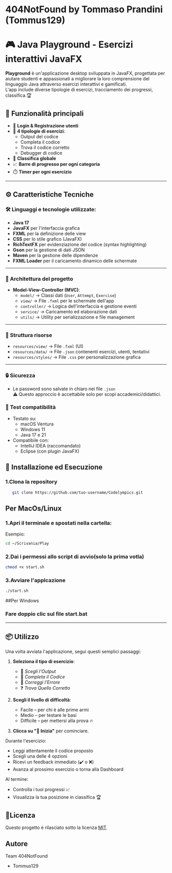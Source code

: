 # 404NotFound by Tommaso Prandini (Tommus129)
# 🎮 Java Playground - Esercizi interattivi JavaFX

**Playground** è un'applicazione desktop sviluppata in JavaFX, progettata per aiutare studenti e appassionati a migliorare la loro comprensione del linguaggio Java attraverso esercizi interattivi e gamificati.  
L'app include diverse tipologie di esercizi, tracciamento dei progressi, classifica.🏆


## 🧠 Funzionalità principali

- 🔐 **Login & Registrazione utenti**
- 🧩 **4 tipologie di esercizi**:
  - Output del codice
  - Completa il codice
  - Trova il codice corretto
  - Debugger di codice
- 🥇 **Classifica globale**
- 📈 **Barre di progresso per ogni categoria**
- ⏱️ **Timer per ogni esercizio**

---

## ⚙️ Caratteristiche Tecniche

### 🛠 Linguaggi e tecnologie utilizzate:

- **Java 17**
- **JavaFX** per l'interfaccia grafica
- **FXML** per la definizione delle view
- **CSS** per lo stile grafico (JavaFX)
- **RichTextFX** per evidenziazione del codice (syntax highlighting)
- **Gson** per la gestione di dati JSON
- **Maven** per la gestione delle dipendenze
- **FXML Loader** per il caricamento dinamico delle schermate

---

### 🧩 Architettura del progetto

- **Model-View-Controller (MVC)**:
  - `model/` → Classi dati (`User`, `Attempt`, `Exercise`)
  - `view/` → File `.fxml` per le schermate dell'app
  - `controller/` → Logica dell'interfaccia e gestione eventi
  - `service/` → Caricamento ed elaborazione dati
  - `utils/` → Utility per serializzazione e file management

---

### 📁 Struttura risorse

- `resources/view/` → File `.fxml` (UI)
- `resources/data/` → File `.json` contenenti esercizi, utenti, tentativi
- `resources/styles/` → File `.css` per personalizzazione grafica
---

### 🔒 Sicurezza

- Le password sono salvate in chiaro nei file `.json`  
  ⚠️ Questo approccio è accettabile solo per scopi accademici/didattici.



### 🧪 Test compatibilità

- Testato su:
  - macOS Ventura
  - Windows 11
  - Java 17 e 21
- Compatibile con:
  - IntelliJ IDEA (raccomandato)
  - Eclipse (con plugin JavaFX)



## 🚀 Installazione ed Esecuzione 

### 1.Clona la repository
```bash
   git clone https://github.com/tuo-username/Codelympics.git
```
## Per MacOs/Linux

### 1.Apri il terminale e spostati nella cartella:
Esempio:
```bash
cd ~/Scrivania/Play 
```
### 2.Dai i permessi allo script di avvio(solo la prima votla) 
```bash
chmod +x start.sh
```
### 3.Avviare l'applcazione
```bash
./start.sh
```
##Per Windows

### Fare doppio clic sul file start.bat
----
## 📦 Utilizzo

Una volta avviata l'applicazione, segui questi semplici passaggi:

1. **Seleziona il tipo di esercizio**:
   - 📘 *Scegli l'Output*
   - 🧩 *Completa il Codice*
   - 🐞 *Correggi l'Errore*
   - ❓ *Trova Quello Corretto*

2. **Scegli il livello di difficoltà**:
   - Facile – per chi è alle prime armi
   - Medio – per testare le basi
   - Difficile – per mettersi alla prova 🔥

3. **Clicca su "🚀 Inizia"** per cominciare.

Durante l'esercizio:
- Leggi attentamente il codice proposto
- Scegli una delle 4 opzioni
- Ricevi un feedback immediato (✔️ o ❌)
- Avanza al prossimo esercizio o torna alla Dashboard

Al termine:
- Controlla i tuoi progressi 📈
- Visualizza la tua posizione in classifica 🏆


 ## 📝Licenza

Questo progetto è rilasciato sotto la licenza [MIT](https://choosealicense.com/licenses/mit/).

## Autore

Team 404NotFound
- Tommus129
